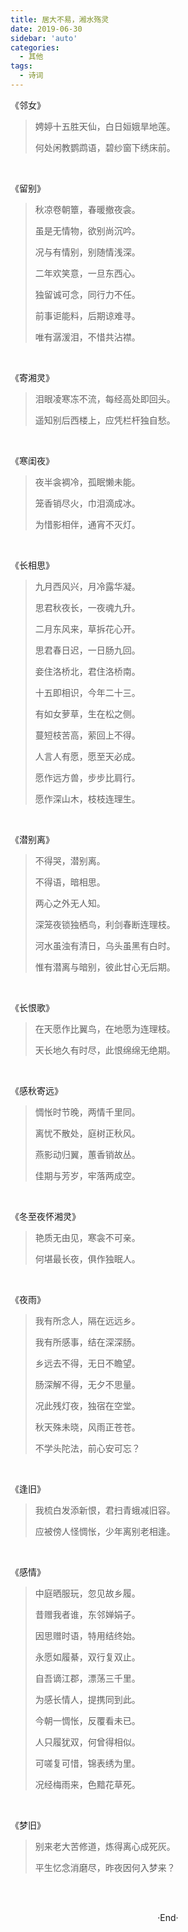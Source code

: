 ```yaml
---
title: 居大不易，湘水殇灵
date: 2019-06-30
sidebar: 'auto'
categories:
  - 其他
tags:
  - 诗词
---
```


<p></p><p>《邻女》</p><blockquote><p>娉婷十五胜天仙，白日姮娥旱地莲。</p><p>何处闲教鹦鹉语，碧纱窗下绣床前。</p></blockquote><p><br></p><p>《留别》
</p><blockquote><p>秋凉卷朝簟，春暖撤夜衾。
</p><p>虽是无情物，欲别尚沉吟。
</p><p>况与有情别，别随情浅深。
</p><p>二年欢笑意，一旦东西心。
</p><p>独留诚可念，同行力不任。
</p><p>前事讵能料，后期谅难寻。
</p><p>唯有潺湲泪，不惜共沾襟。</p></blockquote>
<p></p><p><br></p><p>《寄湘灵》</p><blockquote><p>泪眼凌寒冻不流，每经高处即回头。</p><p>遥知别后西楼上，应凭栏杆独自愁。
</p></blockquote><p><br></p><p>《寒闺夜》</p><blockquote><p>夜半衾裯冷，孤眠懒未能。</p><p>笼香销尽火，巾泪滴成冰。</p><p>为惜影相伴，通宵不灭灯。
</p></blockquote><p><br></p><p>《长相思》</p><blockquote><p>九月西风兴，月冷露华凝。</p><p>思君秋夜长，一夜魂九升。</p><p>二月东风来，草拆花心开。</p><p>思君春日迟，一日肠九回。</p><p>妾住洛桥北，君住洛桥南。</p><p>十五即相识，今年二十三。</p><p>有如女萝草，生在松之侧。</p><p>蔓短枝苦高，萦回上不得。</p><p>人言人有愿，愿至天必成。</p><p>愿作远方兽，步步比肩行。</p><p>愿作深山木，枝枝连理生。
</p><p></p></blockquote><br><p></p><p>《潜别离》</p><blockquote><p>不得哭，潜别离。</p><p>不得语，暗相思。</p><p>两心之外无人知。</p><p>深笼夜锁独栖鸟，利剑春断连理枝。</p><p>河水虽浊有清日，乌头虽黑有白时。</p><p>惟有潜离与暗别，彼此甘心无后期。
</p></blockquote><p><br></p><p>《长恨歌》
</p><blockquote><p>在天愿作比翼鸟，在地愿为连理枝。&nbsp;<br></p><p>天长地久有时尽，此恨绵绵无绝期。</p></blockquote>
<p></p><p><br></p><p>《感秋寄远》</p><blockquote><p>惆怅时节晚，两情千里同。</p><p>离忧不散处，庭树正秋风。</p><p>燕影动归翼，蕙香销故丛。</p><p>佳期与芳岁，牢落两成空。
</p></blockquote><p><br></p><p>《冬至夜怀湘灵》</p><blockquote><p>艳质无由见，寒衾不可亲。</p><p>何堪最长夜，俱作独眠人。
</p></blockquote><p><br></p><p>《夜雨》
</p><blockquote><p>我有所念人，隔在远远乡。</p><p>我有所感事，结在深深肠。</p><p>乡远去不得，无日不瞻望。</p><p>肠深解不得，无夕不思量。</p><p>况此残灯夜，独宿在空堂。</p><p>秋天殊未晓，风雨正苍苍。</p><p>不学头陀法，前心安可忘？</p></blockquote>
<p></p><p><br></p><p>《逢旧》
</p><blockquote><p>我梳白发添新恨，君扫青蛾减旧容。
</p><p>应被傍人怪惆怅，少年离别老相逢。</p></blockquote>
<p></p><p><br></p><p>《感情》
</p><p></p><blockquote>中庭晒服玩，忽见故乡履。&nbsp;<p></p><p>昔赠我者谁，东邻婵娟子。</p><p>因思赠时语，特用结终始。&nbsp;</p><p>永愿如履綦，双行复双止。&nbsp;</p><p>自吾谪江郡，漂荡三千里。&nbsp;</p><p>为感长情人，提携同到此。&nbsp;</p><p>今朝一惆怅，反覆看未已。&nbsp;</p><p>人只履犹双，何曾得相似。&nbsp;</p><p>可嗟复可惜，锦表绣为里。&nbsp;</p><p>况经梅雨来，色黯花草死。</p></blockquote>
<p></p><p><br></p><p>《梦旧》
</p><p></p><blockquote>别来老大苦修道，炼得离心成死灰。
<p></p><p></p><p>平生忆念消磨尽，昨夜因何入梦来？</p></blockquote>
<p></p><p><br></p>

<br>

<center>  ·End·  </center>
